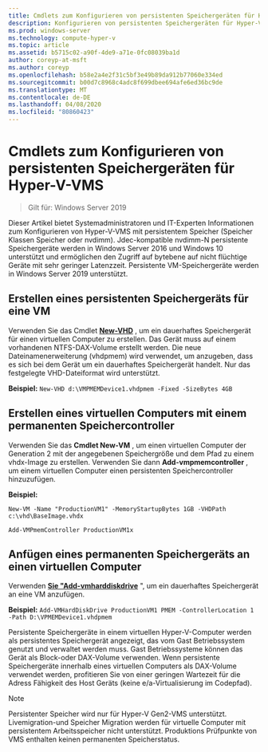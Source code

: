 ```yaml
---
title: Cmdlets zum Konfigurieren von persistenten Speichergeräten für Hyper-V-VMS
description: Konfigurieren von persistenten Speichergeräten für Hyper-V-VMS
ms.prod: windows-server
ms.technology: compute-hyper-v
ms.topic: article
ms.assetid: b5715c02-a90f-4de9-a71e-0fc08039ba1d
author: coreyp-at-msft
ms.author: coreyp
ms.openlocfilehash: b58e2a4e2f31c5bf3e49b89da912b77060e334ed
ms.sourcegitcommit: b00d7c8968c4adc8f699dbee694afe6ed36bc9de
ms.translationtype: MT
ms.contentlocale: de-DE
ms.lasthandoff: 04/08/2020
ms.locfileid: "80860423"
---
```

# <a name="cmdlets-for-configuring-persistent-memory-devices-for-hyper-v-vms"></a>Cmdlets zum Konfigurieren von persistenten Speichergeräten für Hyper-V-VMS

>Gilt für: Windows Server 2019

Dieser Artikel bietet Systemadministratoren und IT-Experten Informationen zum Konfigurieren von Hyper-V-VMS mit persistentem Speicher (Speicher Klassen Speicher oder nvdimm). Jdec-kompatible nvdimm-N persistente Speichergeräte werden in Windows Server 2016 und Windows 10 unterstützt und ermöglichen den Zugriff auf bytebene auf nicht flüchtige Geräte mit sehr geringer Latenzzeit. Persistente VM-Speichergeräte werden in Windows Server 2019 unterstützt. 

## <a name="create-a-persistent-memory-device-for-a-vm"></a>Erstellen eines persistenten Speichergeräts für eine VM

Verwenden Sie das Cmdlet **[New-VHD](https://docs.microsoft.com/powershell/module/hyper-v/new-vhd?view=win10-ps)** , um ein dauerhaftes Speichergerät für einen virtuellen Computer zu erstellen. Das Gerät muss auf einem vorhandenen NTFS-DAX-Volume erstellt werden.  Die neue Dateinamenerweiterung (vhdpmem) wird verwendet, um anzugeben, dass es sich bei dem Gerät um ein dauerhaftes Speichergerät handelt. Nur das festgelegte VHD-Dateiformat wird unterstützt.

**Beispiel:** `New-VHD d:\VMPMEMDevice1.vhdpmem -Fixed -SizeBytes 4GB`

## <a name="create-a-vm-with-a-persistent-memory-controller"></a>Erstellen eines virtuellen Computers mit einem permanenten Speichercontroller



Verwenden Sie das **Cmdlet New-VM** , um einen virtuellen Computer der Generation 2 mit der angegebenen Speichergröße und dem Pfad zu einem vhdx-Image zu erstellen. Verwenden Sie dann **Add-vmpmemcontroller** , um einem virtuellen Computer einen persistenten Speichercontroller hinzuzufügen.

**Beispiel:** 
    
    New-VM -Name "ProductionVM1" -MemoryStartupBytes 1GB -VHDPath c:\vhd\BaseImage.vhdx

    Add-VMPmemController ProductionVM1x

## <a name="attach-a-persistent-memory-device-to-a-vm"></a>Anfügen eines permanenten Speichergeräts an einen virtuellen Computer

Verwenden **[Sie "Add-vmharddiskdrive](https://docs.microsoft.com/powershell/module/hyper-v/add-vmharddiskdrive?view=win10-ps)** ", um ein dauerhaftes Speichergerät an eine VM anzufügen.

**Beispiel:** `Add-VMHardDiskDrive ProductionVM1 PMEM -ControllerLocation 1 -Path D:\VPMEMDevice1.vhdpmem`

Persistente Speichergeräte in einem virtuellen Hyper-V-Computer werden als persistentes Speichergerät angezeigt, das vom Gast Betriebssystem genutzt und verwaltet werden muss. Gast Betriebssysteme können das Gerät als Block-oder DAX-Volume verwenden. Wenn persistente Speichergeräte innerhalb eines virtuellen Computers als DAX-Volume verwendet werden, profitieren Sie von einer geringen Wartezeit für die Adress Fähigkeit des Host Geräts (keine e/a-Virtualisierung im Codepfad). 

>[!NOTE] 
>Persistenter Speicher wird nur für Hyper-V Gen2-VMS unterstützt. Livemigration-und Speicher Migration werden für virtuelle Computer mit persistentem Arbeitsspeicher nicht unterstützt. Produktions Prüfpunkte von VMS enthalten keinen permanenten Speicherstatus. 